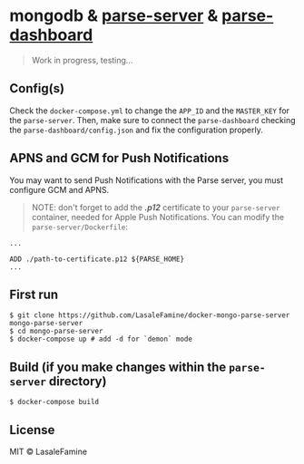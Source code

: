 # mongodb & [parse-server](http://parseplatform.org/) & [parse-dashboard](https://github.com/parse-community/parse-dashboard)

> Work in progress, testing...

## Config(s)

Check the `docker-compose.yml` to change the `APP_ID` and the `MASTER_KEY` for the `parse-server`.
Then, make sure to connect the `parse-dashboard` checking the `parse-dashboard/config.json` and fix the configuration properly.

## APNS and GCM for Push Notifications
You may want to send Push Notifications with the Parse server, you must configure GCM and APNS.
> NOTE: don't forget to add the ***.p12*** certificate to your `parse-server` container, needed for Apple Push Notifications. You can modify the `parse-server/Dockerfile`:
```
...

ADD ./path-to-certificate.p12 ${PARSE_HOME}
...
```


## First run

    $ git clone https://github.com/LasaleFamine/docker-mongo-parse-server mongo-parse-server
    $ cd mongo-parse-server
    $ docker-compose up # add -d for `demon` mode

## Build (if you make changes within the `parse-server` directory)

    $ docker-compose build

## License

MIT © LasaleFamine
